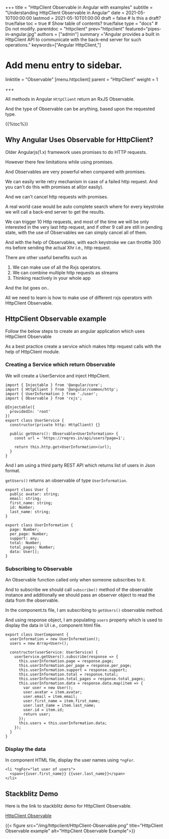 +++
title = "HttpClient Observable in Angular with examples"
subtitle = "Understanding HttpClient Observable in Angular"
date = 2021-05-10T00:00:00
lastmod = 2021-05-10T01:00:00
draft = false  # Is this a draft? true/false
toc = true  # Show table of contents? true/false
type = "docs"  # Do not modify.
parentdoc = "httpclient"
prev="httpclient"
featured="pipes-in-angular.jpg"
authors = ["admin"]
summary ="Angular provides a built in HttpClient API to communicate with the back-end server for such operations."
keywords=["Angular HttpClient,"]

# Add menu entry to sidebar.

linktitle = "Observable"
[menu.httpclient]
  parent = "HttpClient"
  weight = 1

+++

All methods in Angular `HttpClient` return an RxJS Observable.

And the type of Observable can be anything, based upon the requested type.

{{%toc%}}

## Why Angular Uses Observable for HttpClient?

Older Angularjs(1.x) framework uses promises to do HTTP requests.

However there few limitations while using promises. 

And Observables are very powerful when compared with promises. 

We can easily write retry mechanism in case of a failed http request.
And you can't do this with promises at all(or easily). 

And we can't cancel http requests with promises. 

A real world case would be auto complete search where for every keystroke we will call a back-end server to get the results.

We can trigger 10 Http requests, and most of the time we will be only interested in the very last http request, and if other 9 call are still in pending state, with the use of Observables we can simply cancel all of them.

And with the help of Observables, with each keystroke we can throttle 300 ms before sending the actual Xhr i.e., http request. 

There are other useful benefits such as 

1. We can make use of all the Rxjs operators.
2. We can combine multiple http requests as streams
3. Thinking reactively in your whole app

And the list goes on.. 

All we need to learn is how to make use of different rxjs operators with HttpClient Observable. 

## HttpClient Observable example

Follow the below steps to create an angular application which uses HttpClient Observable

As a best practice create a service which makes http request calls with the help of HttpClient module.

### Creating a Service which return  Observable

We will create a UserService and inject HttpClient.

```
import { Injectable } from '@angular/core';
import { HttpClient } from '@angular/common/http';
import { UserInformation } from './user';
import { Observable } from 'rxjs';

@Injectable({
  providedIn: 'root'
})
export class UserService {
  constructor(private http: HttpClient) {}

  public getUsers(): Observable<UserInformation> {
    const url = 'https://reqres.in/api/users?page=1';

    return this.http.get<UserInformation>(url);
  }
}
```
And I am using a third party REST API which returns list of users in Json format. 

`getUsers()` returns an observable of type `UserInformation`.

```
export class User {
  public avatar: string;
  email: string;
  first_name: string;
  id: Number;
  last_name: string;
}

export class UserInformation {
  page: Number;
  per_page: Number;
  support: any;
  total: Number;
  total_pages: Number;
  data: User[];
}

```

### Subscribing to Observable

An Observable function called only when someone subscribes to it. 

And to subscribe we should call `subscribe()` method of the observable instance and additionally we should pass an observer object to read the data from the observable.

In the component.ts file, I am subscribing to `getUsers()` observable method.

And using response object, I am populating `users` property which is used to display the data in UI i.e., component html file.

```
export class UserComponent {
  userInformation = new UserInformation();
  users = new Array<User>();

  constructor(userService: UserService) {
    userService.getUsers().subscribe(response => {
      this.userInformation.page = response.page;
      this.userInformation.per_page = response.per_page;
      this.userInformation.support = response.support;
      this.userInformation.total = response.total;
      this.userInformation.total_pages = response.total_pages;
      this.userInformation.data = response.data.map(item => {
        var user = new User();
        user.avatar = item.avatar;
        user.email = item.email;
        user.first_name = item.first_name;
        user.last_name = item.last_name;
        user.id = item.id;
        return user;
      });
      this.users = this.userInformation.data;
    });
  }
}
```
### Display the data

In component HTML file, display the user names using `*ngFor`.

```
<li *ngFor="let user of users">
  <span>{{user.first_name}} {{user.last_name}}</span>
</li>
```

## Stackblitz Demo

Here is the link to stackblitz demo for HttpClient Observable.

[HttpClient Observable](https://stackblitz.com/edit/httpclientobservable?file=src%2Fapp%2Fuser.component.ts)

{{< figure src="/img/httpclient/HttpClient-Observable.png" title="HttpClient Observable example" alt="HttpClient Observable Example">}}








